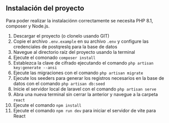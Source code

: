 ## Instalación del proyecto

Para poder realizar la instalaciónn correctamente se necesita PHP 8.1, composer y Node.js.

1. Descargar el proyecto (o clonelo usando GIT)
2. Copie el archivo `.env.example` en su archivo `.env` y configure las credenciales de postqreslq para la base de datos
3. Navegue al directorio raíz del proyecto usando la terminal
4. Ejecute el comonado `composer install`
5. Establezca la clave de cifrado ejecutando el comando `php artisan key:generate --ansi`
6. Ejecute las migraciones con el comando `php artisan migrate`
7. Ejecute los seeders para generar los registros necesarios en la base de datos con el comando `php artisan db:seed`
8. Inicie el servidor local de laravel con el comando `php artisan serve`
9. Abra una nueva terminal sin cerrar la anterior y navegue a la carpeta `react`
10. Ejecute el comando `npm install`
11. Ejecute el comando `npm run dev` para iniciar el servidor de vite para React
